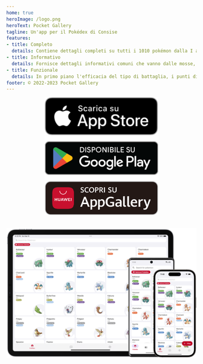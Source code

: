 ```yaml
---
home: true
heroImage: /logo.png
heroText: Pocket Gallery
tagline: Un'app per il Pokédex di Consise
features:
- title: Completo
  details: Contiene dettagli completi su tutti i 1010 pokémon dalla I alla IX generazione.
- title: Informativo
  details: Fornisce dettagli informativi comuni che vanno dalle mosse, alle abilità, agli oggetti, alle condizioni atmosferiche, ai territori e alle condizioni di stato.
- title: Funzionale
  details: In primo piano l'efficacia del tipo di battaglia, i punti di vincolo e i calcolatori di stato.
footer: © 2022-2023 Pocket Gallery
---
```


<a href="https://apps.apple.com/us/app/pocket-gallery-dex/id6464266038">
<div align="center">
<img src="../.vuepress/public/app-store-badge-it.svg" alt="hero" style="width: 300px;"/>
</div>
</a>

<a href="https://play.google.com/store/apps/details?id=com.eurekaffeine.pokedex">
<div align="center">
<img src="../.vuepress/public/google-play-badge-it.png" alt="hero" style="width: 300px;"/>
</div>
</a>

<a href="https://url.cloud.huawei.com/nlFEFYg8Cc?shareTo=qrcode">
<div align="center">
<img src="../.vuepress/public/app-gallery-badge-it.png" alt="hero" style="width: 300px;"/>
</div>
</a>

\
![hero](../.vuepress/public/hero.png)